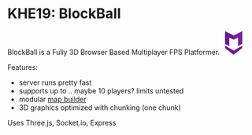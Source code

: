 # KHE19: BlockBall
BlockBall is a Fully 3D Browser Based Multiplayer FPS Platformer.
![Screenshot of 40 by 40 map](https://github.com/adam-p/markdown-here/raw/master/src/common/images/icon48.png "Screenshot of 40 by 40 map")

Features:
- server runs pretty fast
- supports up to .. maybe 10 players? limits untested
- modular [map builder](www.google.com)
- 3D graphics optimized with chunking (one chunk)

Uses Three.js, Socket.io, Express